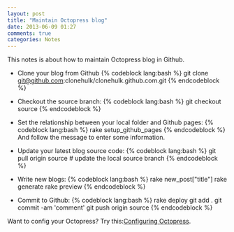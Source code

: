 ```yaml
---
layout: post
title: "Maintain Octopress blog"
date: 2013-06-09 01:27
comments: true
categories: Notes
---
```

This notes is about how to maintain Octopress blog in Github.
<!-- more -->
* Clone your blog from Github
{% codeblock lang:bash %}
git clone git@github.com:clonehulk/clonehulk.github.com.git
{% endcodeblock %}

* Checkout the source branch:
{% codeblock lang:bash %}
git checkout source
{% endcodeblock %}

* Set the relationship between your local folder and Github pages:
{% codeblock lang:bash %}
rake setup_github_pages
{% endcodeblock %}
And follow the message to enter some information.

* Update your latest blog source code:
{% codeblock lang:bash %}
git pull origin source  # update the local source branch
{% endcodeblock %}

* Write new blogs:
{% codeblock lang:bash %}
rake new_post["title"]
rake generate
rake preview
{% endcodeblock %}

* Commit to Github:
{% codeblock lang:bash %}
rake deploy
git add .
git commit -am 'comment'
git push origin source
{% endcodeblock %}

Want to config your Octopress? Try this:[Configuring Octopress](http://octopress.org/docs/configuring/).
